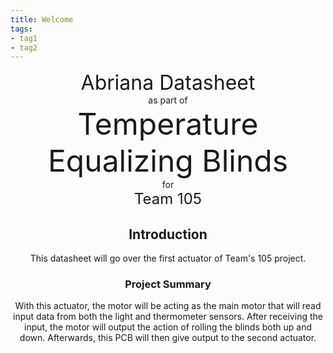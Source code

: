 ```yaml
---
title: Welcome
tags:
- tag1
- tag2
---
```

<center>
<font size= "6">Abriana Datasheet</font><br>
as part of<br>
<font size= "8"> Temperature Equalizing Blinds</font><br>
for<br>
<font size= "5"> Team 105 </font><br>
<center>



## Introduction

This datasheet will go over the first actuator of Team's 105 project.

### Project Summary

With this actuator, the motor will be acting as the main motor that will read input data from both the light and thermometer sensors. After receiving the input, the motor will output the action of rolling the blinds both up and down. Afterwards, this PCB will then give output to the second actuator. 

